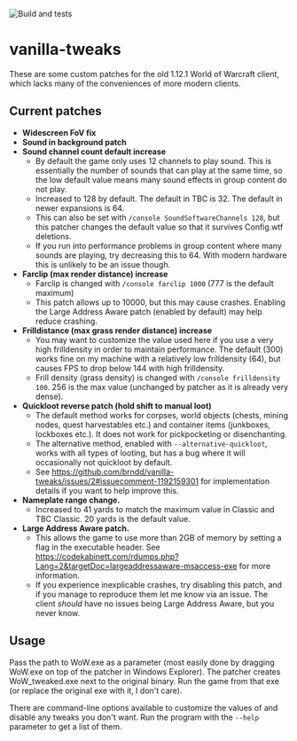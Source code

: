 ![Build and tests](https://github.com/brndd/vanilla-tweaks/actions/workflows/rust.yml/badge.svg)
 
# vanilla-tweaks

These are some custom patches for the old 1.12.1 World of Warcraft client, which lacks many of the conveniences of more modern clients.

## Current patches

- **Widescreen FoV fix**
- **Sound in background patch**
- **Sound channel count default increase**
  - By default the game only uses 12 channels to play sound. This is essentially the number of sounds that can play at the same time, so the low default value means many sound effects in group content do not play.
  - Increased to 128 by default. The default in TBC is 32. The default in newer expansions is 64.
  - This can also be set with `/console SoundSoftwareChannels 128`, but this patcher changes the default value so that it survives Config.wtf deletions.
  - If you run into performance problems in group content where many sounds are playing, try decreasing this to 64. With modern hardware this is unlikely to be an issue though.
- **Farclip (max render distance) increase**
  - Farclip is changed with `/console farclip 1000` (777 is the default maximum)
  - This patch allows up to 10000, but this may cause crashes. Enabling the Large Address Aware patch (enabled by default) may help reduce crashing.
- **Frilldistance (max grass render distance) increase**
  - You may want to customize the value used here if you use a very high frilldensity in order to maintain performance. The default (300) works fine on my machine with a relatively low frilldensity (64), but causes FPS to drop below 144 with high frilldensity.
  - Frill density (grass density) is changed with `/console frilldensity 100`. 256 is the max value (unchanged by patcher as it is already very dense).
- **Quickloot reverse patch (hold shift to manual loot)**
  - The default method works for corpses, world objects (chests, mining nodes, quest harvestables etc.) and container items (junkboxes, lockboxes etc.). It does not work for pickpocketing or disenchanting.
  - The alternative method, enabled with `--alternative-quickloot`, works with all types of looting, but has a bug where it will occasionally not quickloot by default.
  - See https://github.com/brndd/vanilla-tweaks/issues/2#issuecomment-1192159301 for implementation details if you want to help improve this.
- **Nameplate range change.**
  - Increased to 41 yards to match the maximum value in Classic and TBC Classic. 20 yards is the default value.
- **Large Address Aware patch.**
  - This allows the game to use more than 2GB of memory by setting a flag in the executable header. See https://codekabinett.com/rdumps.php?Lang=2&targetDoc=largeaddressaware-msaccess-exe for more information.
  - If you experience inexplicable crashes, try disabling this patch, and if you manage to reproduce them let me know via an issue. The client *should* have no issues being Large Address Aware, but you never know.

## Usage

Pass the path to WoW.exe as a parameter (most easily done by dragging WoW.exe on top of the patcher in Windows Explorer). The patcher creates WoW_tweaked.exe next to the original binary. Run the game from that exe (or replace the original exe with it, I don't care).

There are command-line options available to customize the values of and disable any tweaks you don't want. Run the program with the `--help` parameter to get a list of them.
